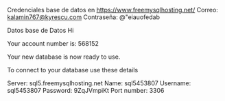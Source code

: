 Credenciales base de datos en https://www.freemysqlhosting.net/
Correo: kalamin767@kyrescu.com
Contraseña: @"eiauofedab

Datos base de Datos
Hi

Your account number is: 568152

Your new database is now ready to use.

To connect to your database use these details

Server: sql5.freemysqlhosting.net
Name: sql5453807
Username: sql5453807
Password: 9ZqJVmpiKt
Port number: 3306
